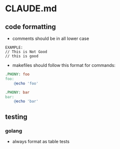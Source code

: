 # CLAUDE.md

## code formatting
- comments should be in all lower case
```
EXAMPLE:
// This is Not Good 
// this is good
```

- makefiles should follow this format for commands:

```makefile
.PHONY: foo 
foo:
	@echo 'foo'

.PHONY: bar 
bar:
	@echo 'bar'
```

## testing

### golang
- always format as table tests
